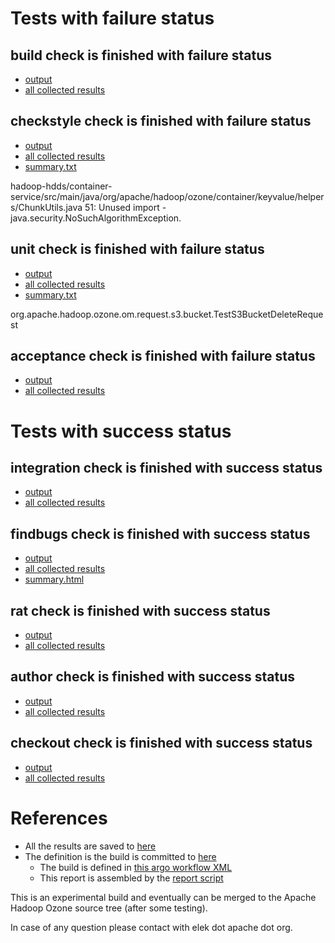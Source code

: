 # Tests with failure status

## build check is finished with failure status

   * [output](https://raw.githubusercontent.com/elek/ozone-ci-q4/master/pr/pr-trunk-gvssd/build/output.log)
   * [all collected results](https://github.com/elek/ozone-ci-q4/tree/master/pr/pr-trunk-gvssd/build)


## checkstyle check is finished with failure status

   * [output](https://raw.githubusercontent.com/elek/ozone-ci-q4/master/pr/pr-trunk-gvssd/checkstyle/output.log)
   * [all collected results](https://github.com/elek/ozone-ci-q4/tree/master/pr/pr-trunk-gvssd/checkstyle)
   * [summary.txt](https://github.com/elek/ozone-ci-q4/tree/master/pr/pr-trunk-gvssd/checkstyle/summary.txt)

hadoop-hdds/container-service/src/main/java/org/apache/hadoop/ozone/container/keyvalue/helpers/ChunkUtils.java
 51: Unused import - java.security.NoSuchAlgorithmException.

## unit check is finished with failure status

   * [output](https://raw.githubusercontent.com/elek/ozone-ci-q4/master/pr/pr-trunk-gvssd/unit/output.log)
   * [all collected results](https://github.com/elek/ozone-ci-q4/tree/master/pr/pr-trunk-gvssd/unit)
   * [summary.txt](https://github.com/elek/ozone-ci-q4/tree/master/pr/pr-trunk-gvssd/unit/summary.txt)

org.apache.hadoop.ozone.om.request.s3.bucket.TestS3BucketDeleteRequest

## acceptance check is finished with failure status

   * [output](https://raw.githubusercontent.com/elek/ozone-ci-q4/master/pr/pr-trunk-gvssd/acceptance/output.log)
   * [all collected results](https://github.com/elek/ozone-ci-q4/tree/master/pr/pr-trunk-gvssd/acceptance)



# Tests with success status

## integration check is finished with success status

   * [output](https://raw.githubusercontent.com/elek/ozone-ci-q4/master/pr/pr-trunk-gvssd/integration/output.log)
   * [all collected results](https://github.com/elek/ozone-ci-q4/tree/master/pr/pr-trunk-gvssd/integration)


## findbugs check is finished with success status

   * [output](https://raw.githubusercontent.com/elek/ozone-ci-q4/master/pr/pr-trunk-gvssd/findbugs/output.log)
   * [all collected results](https://github.com/elek/ozone-ci-q4/tree/master/pr/pr-trunk-gvssd/findbugs)
   * [summary.html](https://elek.github.io/ozone-ci-q4/pr/pr-trunk-gvssd/findbugs/summary.html)


## rat check is finished with success status

   * [output](https://raw.githubusercontent.com/elek/ozone-ci-q4/master/pr/pr-trunk-gvssd/rat/output.log)
   * [all collected results](https://github.com/elek/ozone-ci-q4/tree/master/pr/pr-trunk-gvssd/rat)


## author check is finished with success status

   * [output](https://raw.githubusercontent.com/elek/ozone-ci-q4/master/pr/pr-trunk-gvssd/author/output.log)
   * [all collected results](https://github.com/elek/ozone-ci-q4/tree/master/pr/pr-trunk-gvssd/author)


## checkout check is finished with success status

   * [output](https://raw.githubusercontent.com/elek/ozone-ci-q4/master/pr/pr-trunk-gvssd/checkout/output.log)
   * [all collected results](https://github.com/elek/ozone-ci-q4/tree/master/pr/pr-trunk-gvssd/checkout)




# References

 * All the results are saved to [here](https://github.com/elek/ozone-ci-q4/tree/master/pr/pr-trunk-gvssd/)
 * The definition is the build is committed to [here](https://github.com/elek/argo-ozone)
    * The build is defined in [this argo workflow XML](https://github.com/elek/argo-ozone/blob/master/ozone-build.yaml)
    * This report is assembled by the [report script](https://github.com/elek/argo-ozone/blob/master/scripts/report.sh)

This is an experimental build and eventually can be merged to the Apache Hadoop Ozone source tree (after some testing).

In case of any question please contact with elek dot apache dot org.
